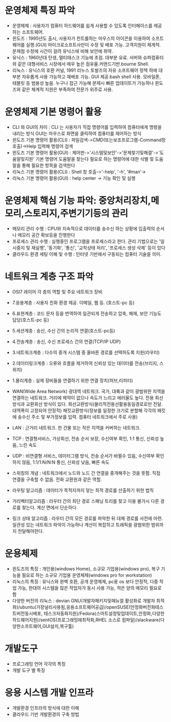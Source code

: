 # 운영체제 특징 파악
* 운영체제 : 사용자가 컴퓨터 하드웨어를 쉽게 사용할 수 있도록 인터페이스를 제공하는 소프트웨어.
* 윈도즈 : 1995년도 출시, 사용자가 컨트롤하는 마우스의 아이콘을 이용하여 소프트웨어를 실행.(GUI)
마이크로소프트사만이 수정 및 배포 가능. 고객지원이 체계적. 문제점 수정에 시간이 걸려 유닉스에 비해 보안에 취약.
* 유닉스 : 1960년대 탄생, 멀티태스크 기능에 초점. 대부분 유료. 
서버와 슈퍼컴퓨터와 같은 대형서비스 시장에서 매우 높은 점유율.커맨드기반.bourne Shell.
* 리눅스 : 유닉스의 호환 커널, 1991 리누스 토발즈의 자유 소프트웨어 정책 하에 대부분 자유롭게 사용 가능하고 재배포 가능.
GUI 제공.bash shell 사용. 모바일폰, 태블릿 등 범용성 높음. 
누구나 접근 가능해 문제시 빠른 업데이트가 가능하나 윈도즈와 같은 체계적 지원은 부족하여 전문가 위주로 사용.

# 운영체제 기본 명령어 활용
* CLI 와 GUI의 차이 : CLI 는 사용자가 직접 명령어를 입력하여 컴퓨터에게 명령을 내리는 방식 GUI는 마우스로 화면을 클릭하여 컴퓨터를 제어하는 방식
* 윈도즈 기본 명령어 활용(CLI) : 파일검색->CMD(또는보조프로그램-Command창호출)->Help 입력해 명령어 검색
* 윈도즈 기본 명령어 활용(GUI) : 제어판->'시스템및보안'->'문제찾기및해결'->'도움말및지원'
기본 명령어 도움말을 찾는다
필요로 하는 명령어에 대한 식별 및 도움말을 통해 필요한 항목을 검색한다
* 리눅스 기본 명령어 활용(CLI) : Shell 창 호출->'-help', '-h', '#man'->
* 리눅스 기본 명령어 활용(GUI) : help center -> 기능 확인 및 실행

# 운영체제 핵심 기능 파악: 중앙처리장치,메모리,스토리지,주변기기등의 관리
* 메모리 관리 수행 : CPU와 지속적으로 데이터를 송수신 하는 상황에 입출력의 순서나 메모리 공간 확보등을 진행한다
* 프로세스 관리 수행 : 실행중인 프로그램을 프로세스라고 한다. 관리 기법으로는 '일시중지 및 재실행', '동기화', '통신', '교착상태 처리', '프로세스 생성 삭제' 등이 있다
* 클라우드 환경 세팅 이해 및 수행 : 인터넷 기반에서 구동되는 컴퓨터 기술을 의미. 

# 네트워크 계층 구조 파악
* OSI7 레이어 각 층의 역할 및 주요 네트워크 장비
* 7.응용계층 : 사용자 친화 환경 제공. 이메일, 웹 등. (호스트-pc 등)
* 6.표현계층 : 코드 문자 등을 번역하여 일관되게 전송하고 압축, 해제, 보안 기능도 담당(호스트-pc 등)
* 5.세션계층 : 송신, 수신 간의 논리적 연결(호스트-pc등)
* 4.전송계층 : 송신, 수신 프로세스 간의 연결(TCP/IP UDP)
* 3.네트워크계층 : 다수의 중개 시스템 중 올바른 경로를 선택하도록 지원(라우터)
* 2.데이터링크계층 : 오류와 흐름을 제거하여 신뢰성 있는 데이터를 전송(브리지, 스위치)
* 1.물리계층 : 실제 장비들을 연결하기 위한 연결 장치(허브,리피터)

* WAN(Wide Area Network) 광대역 네트워크. 국가, 대륙과 같이 광범위한 지역을 연결하는 네트워크. 거리에 제약이 없으나 속도가 느리고 에러율도 높다. 전용 회선 방식과 교환회선 방식이 있다. 회선교환방식(물리적전용선활용동일경로로만 전달. 대역폭이 고정되어 안정적) 패킷교환방식(정보를 일정한 크기로 분할해 각각의 패킷에 송수신 주소 및 부가정보를 입력. 컴퓨터 네트워크에서 주로 사용)
* LAN : 근거리 네트워크. 한 건물 또는 작은 지역을 커버하는 네트워크.
* TCP : 연결형서비스, 가상회선, 전송 순서 보장, 수신여부 확인, 1:1 통신, 신뢰성 높음, 느린 속도
* UDP : 비연결형 서비스, 데이터그램 방식, 전송 순서가 바뀔수 있음, 수신여부 확인하지 않음, 1:1/1:N/N:N 통신, 신뢰성 낮음, 빠른 속도
* 스위칭의 개념 : 네트워크에서 노드와 노드 간 연결을 중개해주는 것을 뜻함. 직접 연결을 구축할 수 없음. 전화 교환원과 같은 역할.
* 라우팅 알고리즘 : 데이터가 목적지까지 닿는 최적 경로를 산출하기 위한 법칙
* 거리벡터알고리즘 : 라우터 간의 최단 경로 스패닝 트리를 찾고 이용 불가시 다른 경로를 찾는다. 계산 면에서 단순하다.
* 링크 상태 알고리즘 : 라우터 간의 모든 경로를 파악한 뒤 대체 경로를 사전에 마련. 일관성 있는 네트워크 파악이 가능하나 계산이 복잡하고 트래픽을 광범위한 범위까지 전달해야한다.

# 운용체제
* 윈도즈의 특징 : 개인용(windows Home), 소규모 기업용(windows pro), 복구 기능을 필요로 하는 소규모 기업용 운영체제(windows pro for workstation) 
* 리눅스의 특징 : 유닉스와 완벽 호환, 공개 운영체제, pc용 os 보다 안정적, 다중 작업 가능, 한대의 시스템을 많은 작업자가 동시 사용 가능, 적은 양의 메모리 필요로함
* 다양한 버전의 리눅스 : devian GNU(개발자패키지및매뉴얼 활성화로 개발자 최적화)/ubuntu(가장널리사용됨,응용소프트웨어공급)/openSUSE(안정화버전화테스트버전동시배포, 태스크자동화지원)/Fedora(스마트설정및업데이트,안정화,다양한하드웨어지원)/sentOS(프로그래밍에최적화,RHEL 소스로 컴파일)/slackware(다양한소프트웨어,GUI설치,복구툴)


# 개발도구
* 프로그래밍 언어 각각의 특징
* 개발 도구 별 특징

# 응용 시스템 개발 인프라
* 개발환경 인프라의 방식에 대한 이해
* 클라우드 기반 개발환경의 구축 방법

